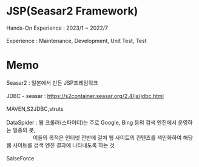 # JSP(Seasar2 Framework)
Hands-On Experience : 2023/1 ~ 2022/7 <br><br>
Experience : Maintenance, Development, Unit Test, Test

# Memo
Seasar2 : 일본에서 만든 JSP프레임워크
<br><br> JDBC - seasar : https://s2container.seasar.org/2.4/ja/jdbc.html
<br><br> MAVEN,S2JDBC,struts
<br><br> DataSpider : 웹 크롤러(스파이더)는 주로 Google, Bing 등의 검색 엔진에서 운영하는 일종의 봇,
<br>　　　　　이들의 목적은 인터넷 전반에 걸쳐 웹 사이트의 컨텐츠를 색인화하여 해당 웹 사이트를 검색 엔진 결과에 나타내도록 하는 것
<br><br> SalseForce
